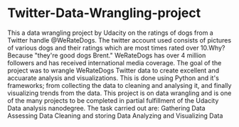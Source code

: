 # Twitter-Data-Wrangling-project
This a data wrangling project by Udacity on the ratings of dogs from a Twitter handle @WeRateDogs. The twitter account used consists of pictures of various dogs and their ratings which are most times rated over 10.Why? Because "they're good dogs Brent." WeRateDogs has over 4 million followers and has received international media coverage. The goal of the project was to wrangle WeRateDogs Twitter data to create excellent and accuarate analysis and visualizations. This is done using Python and it's frameworks; from collecting the data to cleaning and analysing it, and finally visualizing trends from the data.  This project is on data wrangling and is one of the many projects to be completed in partial fulfillment of the Udacity Data analysis nanodegree.  The task carried out are:  Gathering Data Assessing Data Cleaning and storing Data Analyzing and Visualizing Data
